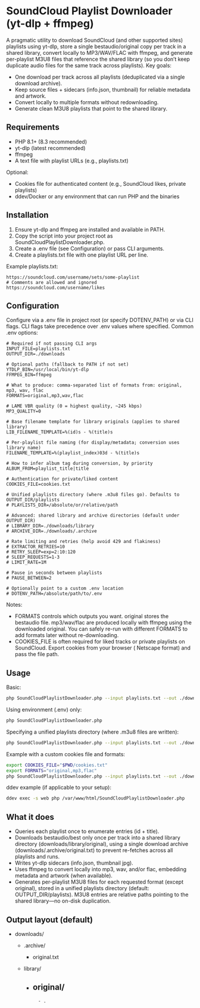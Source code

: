 # SoundCloud Playlist Downloader (yt-dlp + ffmpeg)

A pragmatic utility to download SoundCloud (and other supported sites) playlists using yt-dlp, store a single
bestaudio/original copy per track in a shared library, convert locally to MP3/WAV/FLAC with ffmpeg, and generate
per-playlist M3U8 files that reference the shared library (so you don’t keep duplicate audio files for the same track
across playlists).
Key goals:

- One download per track across all playlists (deduplicated via a single download archive).
- Keep source files + sidecars (info.json, thumbnail) for reliable metadata and artwork.
- Convert locally to multiple formats without redownloading.
- Generate clean M3U8 playlists that point to the shared library.

## Requirements

- PHP 8.1+ (8.3 recommended)
- yt-dlp (latest recommended)
- ffmpeg
- A text file with playlist URLs (e.g., playlists.txt)

Optional:

- Cookies file for authenticated content (e.g., SoundCloud likes, private playlists)
- ddev/Docker or any environment that can run PHP and the binaries

## Installation

1. Ensure yt-dlp and ffmpeg are installed and available in PATH.
2. Copy the script into your project root as SoundCloudPlaylistDownloader.php.
3. Create a .env file (see Configuration) or pass CLI arguments.
4. Create a playlists.txt file with one playlist URL per line.

Example playlists.txt:

``` text
https://soundcloud.com/username/sets/some-playlist
# Comments are allowed and ignored
https://soundcloud.com/username/likes
```

## Configuration

Configure via a .env file in project root (or specify DOTENV_PATH) or via CLI flags. CLI flags take precedence over .env
values where specified.
Common .env options:

``` dotenv
# Required if not passing CLI args
INPUT_FILE=playlists.txt
OUTPUT_DIR=./downloads

# Optional paths (fallback to PATH if not set)
YTDLP_BIN=/usr/local/bin/yt-dlp
FFMPEG_BIN=ffmpeg

# What to produce: comma-separated list of formats from: original, mp3, wav, flac
FORMATS=original,mp3,wav,flac

# LAME VBR quality (0 = highest quality, ~245 kbps)
MP3_QUALITY=0

# Base filename template for library originals (applies to shared library)
LIB_FILENAME_TEMPLATE=%(id)s - %(title)s

# Per-playlist file naming (for display/metadata; conversion uses library name)
FILENAME_TEMPLATE=%(playlist_index)03d - %(title)s

# How to infer album tag during conversion, by priority
ALBUM_FROM=playlist_title|title

# Authentication for private/liked content
COOKIES_FILE=cookies.txt

# Unified playlists directory (where .m3u8 files go). Defaults to OUTPUT_DIR/playlists
# PLAYLISTS_DIR=/absolute/or/relative/path

# Advanced: shared library and archive directories (default under OUTPUT_DIR)
# LIBRARY_DIR=./downloads/library
# ARCHIVE_DIR=./downloads/.archive

# Rate limiting and retries (help avoid 429 and flakiness)
# EXTRACTOR_RETRIES=10
# RETRY_SLEEP=exp=2:10:120
# SLEEP_REQUESTS=1-3
# LIMIT_RATE=1M

# Pause in seconds between playlists
# PAUSE_BETWEEN=2

# Optionally point to a custom .env location
# DOTENV_PATH=/absolute/path/to/.env
```

Notes:

- FORMATS controls which outputs you want. original stores the bestaudio file. mp3/wav/flac are produced locally with
  ffmpeg using the downloaded original. You can safely re-run with different FORMATS to add formats later without
  re-downloading.
- COOKIES_FILE is often required for liked tracks or private playlists on SoundCloud. Export cookies from your browser (
  Netscape format) and pass the file path.

## Usage

Basic:

``` bash
php SoundCloudPlaylistDownloader.php --input playlists.txt --out ./downloads
```

Using environment (.env) only:

``` bash
php SoundCloudPlaylistDownloader.php
```

Specifying a unified playlists directory (where .m3u8 files are written):

``` bash
php SoundCloudPlaylistDownloader.php --input playlists.txt --out ./downloads --playlists-dir ./downloads/playlists
```

Example with a custom cookies file and formats:

``` bash
export COOKIES_FILE="$PWD/cookies.txt"
export FORMATS="original,mp3,flac"
php SoundCloudPlaylistDownloader.php --input playlists.txt --out ./downloads
```

ddev example (if applicable to your setup):

``` bash
ddev exec -s web php /var/www/html/SoundCloudPlaylistDownloader.php
```

## What it does

- Queries each playlist once to enumerate entries (id + title).
- Downloads bestaudio/best only once per track into a shared library directory (downloads/library/original), using a
  single download archive (downloads/.archive/original.txt) to prevent re-fetches across all playlists and runs.
- Writes yt-dlp sidecars (info.json, thumbnail jpg).
- Uses ffmpeg to convert locally into mp3, wav, and/or flac, embedding metadata and artwork (when available).
- Generates per-playlist M3U8 files for each requested format (except original), stored in a unified playlists
  directory (default: OUTPUT_DIR/playlists). M3U8 entries are relative paths pointing to the shared library—no on-disk
  duplication.

## Output layout (default)

- downloads/
    - .archive/
        - original.txt

    - library/
        - original/
            -
                - .
